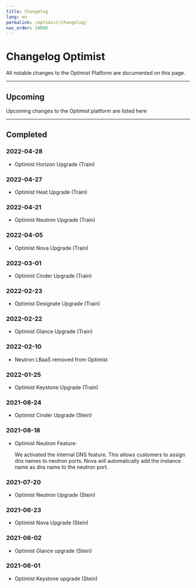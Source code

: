 ```yaml
---
title: Changelog
lang: en
permalink: /optimist/changelog/
nav_order: 10000
---
```


# Changelog Optimist

All notable changes to the Optimist Platform are documented on this page.

---

## Upcoming

Upcoming changes to the Optimist platform are listed here

---

## Completed

### 2022-04-28

- Optimist Horizon Upgrade (Train)

### 2022-04-27

- Optimist Heat Upgrade (Train)

### 2022-04-21

- Optimist Neutron Upgrade (Train)

### 2022-04-05

- Optimist Nova Upgrade (Train)

### 2022-03-01

- Optimist Cinder Upgrade (Train)

### 2022-02-23

- Optimist Designate Upgrade (Train)

### 2022-02-22

- Optimist Glance Upgrade (Train)

### 2022-02-10

- Neutron LBaaS removed from Optimist

### 2022-01-25

- Optimist Keystone Upgrade (Train)

### 2021-08-24

- Optimist Cinder Upgrade (Stein)

### 2021-08-18

- Optimist Neutron Feature:

  We activated the internal DNS feature. This allows customers to assign dns names to neutron ports.
  Nova will automatically add the instance name as dns name to the neutron port.

### 2021-07-20

- Optimist Neutron Upgrade (Stein)

### 2021-06-23

- Optimist Nova Upgrade (Stein)

### 2021-06-02

- Optimist Glance upgrade (Stein)

### 2021-06-01

- Optimist Keystone upgrade (Stein)

